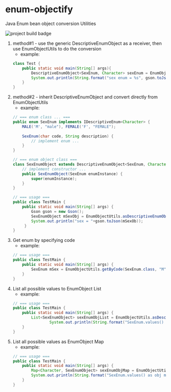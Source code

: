 # enum-objectify
Java Enum bean object conversion Utilities

![project build badge](https://github.com/avatar21/enum-objectify/actions/workflows/maven.yml/badge.svg)

1. method#1 - use the generic DescriptiveEnumObject as a receiver, then use EnumObjectUtils to do the conversion
    - example:
    ```java
    class Test {
        public static void main(String[] args){
            DescriptiveEnumObject<SexEnum, Character> sexEnum = EnumObjectUtils.asDescriptiveEnumObject(DescriptiveEnumObject.class, SexEnum.FEMALE);
            System.out.println(String.format("sex enum = %s", gson.toJson(sexEnum)));
        }
    }
    ```
2. method#2 - inherit DescriptiveEnumObject and convert directly from EnumObjectUtils
    - example:
    ```java
    // === enum class ... ===
    public enum SexEnum implements IDescriptiveEnum<Character> {
        MALE('M', "male"), FEMALE('F', "FEMALE");
        
        SexEnum(char code, String description) {
            // implement enum ...
        }
    }
    
    // === enum object class ===
    class SexEnumObject extends DescriptiveEnumObject<SexEnum, Character> {
        // implement constructor ...
        public SexEnumObject(SexEnum enumInstance) {
            super(enumInstance);
        }
    }
    
    // === usage ===
    public class TestMain {
        public static void main(String[] args) {
            Gson gson = new Gson();
            SexEnumObject mSexObj = EnumObjectUtils.asDescriptiveEnumObject(SexEnumObject.class, SexEnum.MALE);
            System.out.println("sex = "+gson.toJson(mSexOb));
         }
    }
    ```
3. Get enum by specifying code
    - example:
    ```java
    // === usage ===
    public class TestMain {
        public static void main(String[] args) {
            SexEnum mSex = EnumObjectUtils.getByCode(SexEnum.class, "M"); 
        }
    }
    ```
4. List all possible values to EnumObject List
    - example:
    ```java
    // === usage ===
    public class TestMain {
        public static void main(String[] args) {
            List<SexEnumObject> sexEnumObjList = EnumObjectUtils.asDescriptiveEnumObjectList(SexEnum.class, SexEnumObject.class);
                    System.out.println(String.format("SexEnum.values() as obj list = %s", gson.toJson(sexEnumObjList)));
        }
    }
    ```
5. List all possible values as EnumObject Map
    - example:
    ```java
    // === usage ===
    public class TestMain {
        public static void main(String[] args) {
            Map<Character, SexEnumObject> sexEnumObjMap = EnumObjectUtils.asDescriptiveEnumObjectMap(SexEnum.class, SexEnumObject.class);
            System.out.println(String.format("SexEnum.values() as obj map = %s", gson.toJson(sexEnumObjMap))); 
        }
    }
    ```
